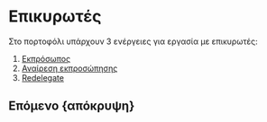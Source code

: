 <!--
σειρά: αλήθεια
μητρική εταιρεία:
   παραγγελία: 1
-->

# Επικυρωτές

Στο πορτοφόλι υπάρχουν 3 ενέργειες για εργασία με επικυρωτές:



1. [Εκπρόσωπος](./delegate.md)
2. [Αναίρεση εκπροσώπησης](./undelegate.md)
3. [Redelegate](./redelegate.md)

## Επόμενο {απόκρυψη}
